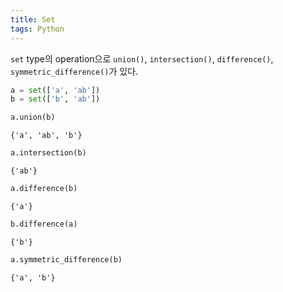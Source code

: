 ```yaml
---
title: Set
tags: Python
---
```


<!--more-->


`set` type의 operation으로 `union()`, `intersection()`, `difference()`, `symmetric_difference()`가 있다.


```python
a = set(['a', 'ab'])
b = set(['b', 'ab'])
```


```python
a.union(b)
```




    {'a', 'ab', 'b'}




```python
a.intersection(b)
```




    {'ab'}




```python
a.difference(b)
```




    {'a'}




```python
b.difference(a)
```




    {'b'}




```python
a.symmetric_difference(b)
```




    {'a', 'b'}


